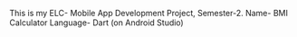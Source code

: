 This is my ELC- Mobile App Development Project, Semester-2.
Name- BMI Calculator
Language- Dart (on Android Studio)

